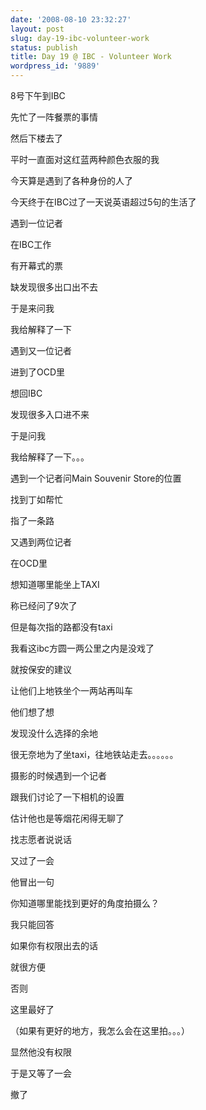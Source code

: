 ```yaml
---
date: '2008-08-10 23:32:27'
layout: post
slug: day-19-ibc-volunteer-work
status: publish
title: Day 19 @ IBC - Volunteer Work
wordpress_id: '9889'
---
```


8号下午到IBC


先忙了一阵餐票的事情


然后下楼去了


平时一直面对这红蓝两种颜色衣服的我


今天算是遇到了各种身份的人了


今天终于在IBC过了一天说英语超过5句的生活了


遇到一位记者


在IBC工作


有开幕式的票


缺发现很多出口出不去


于是来问我


我给解释了一下


遇到又一位记者


进到了OCD里


想回IBC


发现很多入口进不来


于是问我


我给解释了一下。。。


遇到一个记者问Main Souvenir Store的位置


找到丁如帮忙


指了一条路


又遇到两位记者


在OCD里


想知道哪里能坐上TAXI


称已经问了9次了


但是每次指的路都没有taxi


我看这ibc方圆一两公里之内是没戏了


就按保安的建议


让他们上地铁坐个一两站再叫车


他们想了想


发现没什么选择的余地


很无奈地为了坐taxi，往地铁站走去。。。。。。


摄影的时候遇到一个记者


跟我们讨论了一下相机的设置


估计他也是等烟花闲得无聊了


找志愿者说说话


又过了一会


他冒出一句


你知道哪里能找到更好的角度拍摄么？


我只能回答


如果你有权限出去的话


就很方便


否则


这里最好了


（如果有更好的地方，我怎么会在这里拍。。。）


显然他没有权限


于是又等了一会


撤了
